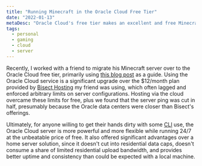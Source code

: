 ```yaml
---
title: "Running Minecraft in the Oracle Cloud Free Tier"
date: "2022-01-13"
metaDesc: "Oracle Cloud's free tier makes an excellent and free Minecraft server host."
tags:
  - personal
  - gaming
  - cloud
  - server
---
```


Recently, I worked with a friend to migrate his Minecraft server over to the Oracle Cloud free tier, primarily using [this blog post](https://blogs.oracle.com/developers/post/how-to-set-up-and-run-a-really-powerful-free-minecraft-server-in-the-cloud) as a guide. Using the Oracle Cloud service is a significant upgrade over the $12/month plan provided by [Bisect Hosting](https://www.bisecthosting.com/minecraft-server-hosting.php) my friend was using, which often lagged and enforced arbitrary limits on server configurations. Hosting via the cloud overcame these limits for free, plus we found that the server ping was cut in half, presumably because the Oracle data centers were closer than Bisect's offerings. 

Ultimately, for anyone willing to get their hands dirty with some [CLI](https://en.wikipedia.org/wiki/Command-line_interface) use, the Oracle Cloud server is more powerful and more flexible while running 24/7 at the unbeatable price of free. It also offered significant advantages over a home server solution, since it doesn't cut into residential data caps, doesn't consume a share of limited residential upload bandwidth, and provides better uptime and consistency than could be expected with a local machine. 